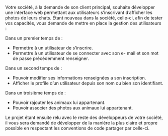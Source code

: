 Votre société, à la demande de son client principal, souhaite développer une interface web permettant aux utilisateurs s’inscrivant d’afficher les photos de leurs chats. Étant nouveau dans la société, celle-ci, afin de tester vos capacités, vous demande de mettre en place la gestion des utilisateurs :

Dans un premier temps de :

- Permettre à un utilisateur de s’inscrire.
- Permettre à un utilisateur de se connecter avec son e- mail et son mot de passe précédemment renseigner.

Dans un second temps de :

- Pouvoir modifier ses informations renseignées a son inscription.
- Afficher le profile d’un utilisateur depuis son nom ou bien son identifiant.

Dans un troisième temps de :

- Pouvoir rajouter les animaux lui appartenant.
- Pouvoir associer des photos aux animaux lui appartenant.

Le projet étant ensuite relu avec le reste des développeurs de votre société, il vous sera demandé de développer de la manière la plus claire et propre possible en respectant les conventions de code partager par celle-ci.
